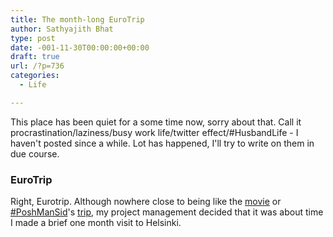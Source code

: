 ```yaml
---
title: The month-long EuroTrip
author: Sathyajith Bhat
type: post
date: -001-11-30T00:00:00+00:00
draft: true
url: /?p=736
categories:
  - Life

---
```

This place has been quiet for a some time now, sorry about that. Call it procrastination/laziness/busy work life/twitter effect/#HusbandLife - I haven't posted since a while. Lot has happened, I'll try to write on them in due course.

### EuroTrip

Right, Eurotrip. Although nowhere close to being like the <a title="Eurotrip" href="https://www.imdb.com/title/tt0356150/" target="_blank">movie</a> or <a title="#RichManSid #PoshManSid #BeerSid #KarmaSid #SweatySid #NoMoreForeverAloneSid" href="https://twitter.com/ashwinsid" target="_blank">#PoshManSid</a>'s <a href="https://medium.com/@ashwinsid/a-guide-to-plan-an-affordable-eurotrip-with-travel-log-recommendations-34fa837bd398" target="_blank">trip</a>, my project management decided that it was about time I made a brief one month visit to Helsinki.